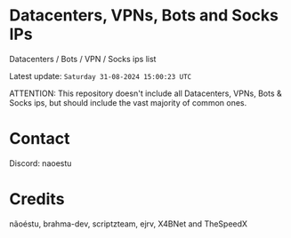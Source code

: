 # Datacenters, VPNs, Bots and Socks IPs
 
Datacenters / Bots / VPN / Socks ips list

Latest update: `Saturday 31-08-2024 15:00:23 UTC` 

ATTENTION: This repository doesn't include all Datacenters, VPNs, Bots & Socks ips, 
but should include the vast majority of common ones.

# Contact
Discord: naoestu

# Credits
nãoéstu, brahma-dev, scriptzteam, ejrv, X4BNet and TheSpeedX
